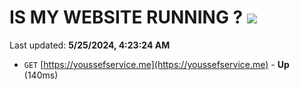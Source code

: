 # IS MY WEBSITE RUNNING ? [![](https://img.shields.io/static/v1?label=Sponsor&message=%E2%9D%A4&logo=GitHub&color=%23fe8e86)](https://github.com/sponsors/<username>)

Last updated: **5/25/2024, 4:23:24 AM**

- `GET` [https://youssefservice.me](https://youssefservice.me) - **Up** (140ms)
